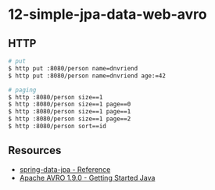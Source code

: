 # 12-simple-jpa-data-web-avro

## HTTP

```bash
# put
$ http put :8080/person name=dnvriend
$ http put :8080/person name=dnvriend age:=42

# paging
$ http :8080/person size==1
$ http :8080/person size==1 page==0
$ http :8080/person size==1 page==1
$ http :8080/person size==1 page==2
$ http :8080/person sort==id
```

## Resources
- [spring-data-jpa - Reference](https://docs.spring.io/spring-data/jpa/docs/current/reference/html/)
- [Apache AVRO 1.9.0 - Getting Started Java](http://avro.apache.org/docs/1.9.0/gettingstartedjava.html)
